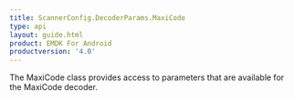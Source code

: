 ```yaml
---
title: ScannerConfig.DecoderParams.MaxiCode
type: api
layout: guide.html
product: EMDK For Android
productversion: '4.0'
---
```



The MaxiCode class provides access to parameters that are available
 for the MaxiCode decoder.









